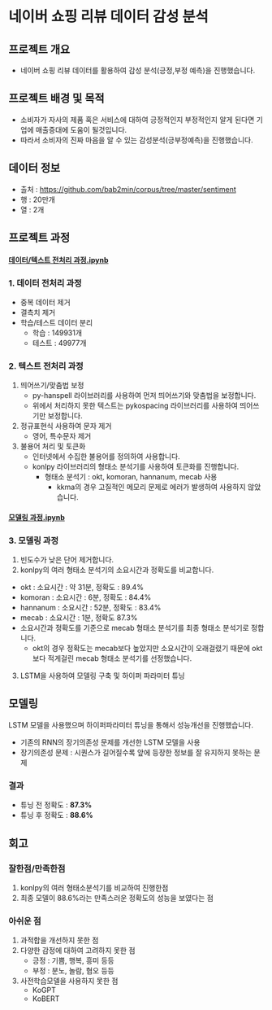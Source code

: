 # 네이버 쇼핑 리뷰 데이터 감성 분석

## 프로젝트 개요
- 네이버 쇼핑 리뷰 데이터를 활용하여 감성 분석(긍정,부정 예측)을 진행했습니다.

## 프로젝트 배경 및 목적
- 소비자가 자사의 제품 혹은 서비스에 대하여 긍정적인지 부정적인지 알게 된다면 기업에 매출증대에 도움이 될것입니다.
- 따라서 소비자의 진짜 마음을 알 수 있는 감성분석(긍부정예측)을 진행했습니다.

## 데이터 정보
- 출처 : https://github.com/bab2min/corpus/tree/master/sentiment
- 행 : 20만개
- 열 : 2개

## 프로젝트 과정
#### [데이터/텍스트 전처리 과정.ipynb](sentiment_text_preprocessing.ipynb)
### 1. 데이터 전처리 과정
- 중복 데이터 제거
- 결측치 제거
- 학습/테스트 데이터 분리
  - 학습 : 149931개
  -  테스트 : 49977개
### 2. 텍스트 전처리 과정
1. 띄어쓰기/맞춤법 보정
   - py-hanspell 라이브러리를 사용하여 먼저 띄어쓰기와 맞춤법을 보정합니다.
   - 위에서 처리하지 못한 텍스트는 pykospacing 라이브러리를 사용하여 띄어쓰기만 보정합니다.
2. 정규표현식 사용하여 문자 제거
    - 영어, 특수문자 제거
3. 불용어 처리 및 토큰화
    - 인터넷에서 수집한 불용어를 정의하여 사용합니다.
    - konlpy 라이브러리의 형태소 분석기를 사용하여 토큰화를 진행합니다.
      - 형태소 분석기 : okt, komoran, hannanum, mecab 사용
        - kkma의 경우 고질적인 메모리 문제로 에러가 발생하여 사용하지 않았습니다.

#### [모델링 과정.ipynb](sentiment_modeling.ipynb)
### 3. 모델링 과정
1. 빈도수가 낮은 단어 제거합니다.
2. konlpy의 여러 형태소 분석기의 소요시간과 정확도를 비교합니다.
- okt : 소요시간 : 약 31분, 정확도 : 89.4%
- komoran : 소요시간 : 6분, 정확도 : 84.4%
- hannanum : 소요시간 : 52분, 정확도 : 83.4%
- mecab : 소요시간 : 1분, 정확도 87.3%
- 소요시간과 정확도를 기준으로 mecab 형태소 분석기를 최종 형태소 분석기로 정합니다.
  - okt의 경우 정확도는 mecab보다 높았지만 소요시간이 오래걸렸기 때문에 okt보다 적게걸린 mecab 형태소 분석기를 선정했습니다.
3. LSTM을 사용하여 모델링 구축 및 하이퍼 파라미터 튜닝

## 모델링
LSTM 모델을 사용했으며 하이퍼파라미터 튜닝을 통해서 성능개선을 진행했습니다.

- 기존의 RNN의 장기의존성 문제를 개선한 LSTM 모델을 사용
- 장기의존성 문제 : 시퀀스가 길어질수록 앞에 등장한 정보를 잘 유지하지 못하는 문제

### 결과
- 튜닝 전 정확도 : **87.3%**
- 튜닝 후 정확도 : **88.6%**
## 회고
### 잘한점/만족한점
1. konlpy의 여러 형태소분석기를 비교하여 진행한점
2. 최종 모델이 88.6%라는 만족스러운 정확도의 성능을 보였다는 점

### 아쉬운 점
1. 과적합을 개선하지 못한 점
2. 다양한 감정에 대하여 고려하지 못한 점
   - 긍정 : 기쁨, 행복, 흥미 등등
   - 부정 : 분노, 놀람, 혐오 등등
3. 사전학습모델을 사용하지 못한 점
    - KoGPT
    - KoBERT
